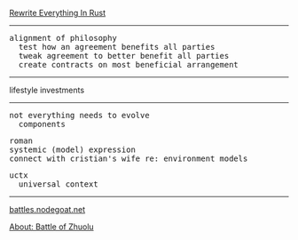 <a href="http://robert.ocallahan.org/2016/02/rewrite-everything-in-rust.html" target="_blank">Rewrite Everything In Rust</a>

---

<pre>
alignment of philosophy
  test how an agreement benefits all parties
  tweak agreement to better benefit all parties
  create contracts on most beneficial arrangement
</pre>

---

lifestyle investments

---

<pre>
not everything needs to evolve
  components
</pre>

<pre>
roman
systemic (model) expression
connect with cristian's wife re: environment models
</pre>

<pre>
uctx
  universal context
</pre>

---

<a href="http://battles.nodegoat.net/viewer.p/23/385/scenario/3/geo/fullscreen" target="_blank">battles.nodegoat.net</a>

<a href="http://dbpedia.org/page/Battle_of_Zhuolu" target="_blank">About: Battle of Zhuolu</a>
